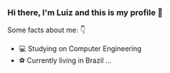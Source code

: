 ### Hi there, I'm Luiz and this is my profile 👋 ###

Some facts about me: 👇

- 💻 Studying on Computer Engineering
- ⚽ Currently living in Brazil ...

